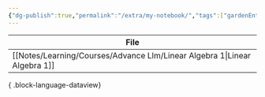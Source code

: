 ```yaml
---
{"dg-publish":true,"permalink":"/extra/my-notebook/","tags":["gardenEntry"]}
---
```



| File                                                                         |
| ---------------------------------------------------------------------------- |
| [[Notes/Learning/Courses/Advance Llm/Linear Algebra 1\|Linear Algebra 1]] |

{ .block-language-dataview}

